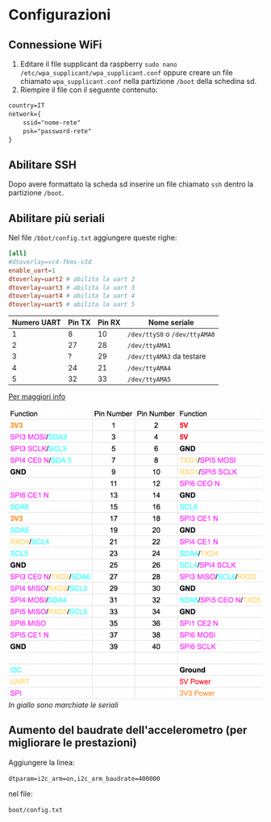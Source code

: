 # Configurazioni

## Connessione WiFi

1. Editare il file supplicant da raspberry `sudo nano /etc/wpa_supplicant/wpa_supplicant.conf` oppure creare un file chiamato `wpa_supplicant.conf` nella partizione `/boot` della schedina sd.
2. Riempire il file con il seguente contenuto:

```txt
country=IT
network={
    ssid="nome-rete"
    psk="password-rete"
}
```

## Abilitare SSH

Dopo avere formattato la scheda sd inserire un file chiamato `ssh` dentro la partizione `/boot`.

## Abilitare più seriali

Nel file `/bbot/config.txt` aggiungere queste righe:

```conf
[all]
#dtoverlay=vc4-fkms-v3d
enable_uart=1
dtoverlay=uart2 # abilita la uart 2
dtoverlay=uart3 # abilita la uart 3
dtoverlay=uart4 # abilita la uart 4
dtoverlay=uart5 # abilita la uart 5
```

| Numero UART | Pin TX | Pin RX | Nome seriale                  |
| ----------- | ------ | ------ | ----------------------------- |
| 1           | 8      | 10     | `/dev/ttyS0` o `/dev/ttyAMA0` |
| 2           | 27     | 28     | `/dev/ttyAMA1`                |
| 3           | ?      | 29     | `/dev/ttyAMA3` da testare     |
| 4           | 24     | 21     | `/dev/ttyAMA4`                |
| 5           | 32     | 33     | `/dev/ttyAMA5`                |

[Per maggiori info](https://www.raspberrypi.org/forums/viewtopic.php?f=44&t=246728&hilit=serial#p1506953)

![Pinout](../static/img/pinout.png)
_In giallo sono marchiate le seriali_

## Aumento del baudrate dell'accelerometro (per migliorare le prestazioni)

Aggiungere la linea:

`dtparam=i2c_arm=on,i2c_arm_baudrate=400000`

nel file:

`boot/config.txt`
